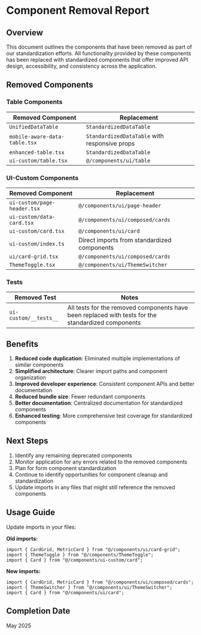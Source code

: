 # Component Removal Report

## Overview

This document outlines the components that have been removed as part of our standardization efforts. All functionality provided by these components has been replaced with standardized components that offer improved API design, accessibility, and consistency across the application.

## Removed Components

### Table Components

| Removed Component | Replacement |
|-------------------|-------------|
| `UnifiedDataTable` | `StandardizedDataTable` |
| `mobile-aware-data-table.tsx` | `StandardizedDataTable` with responsive props |
| `enhanced-table.tsx` | `StandardizedDataTable` |
| `ui-custom/table.tsx` | `@/components/ui/table` |

### UI-Custom Components

| Removed Component | Replacement |
|-------------------|-------------|
| `ui-custom/page-header.tsx` | `@/components/ui/page-header` |
| `ui-custom/data-card.tsx` | `@/components/ui/composed/cards` |
| `ui-custom/card.tsx` | `@/components/ui/card` |
| `ui-custom/index.ts` | Direct imports from standardized components |
| `ui/card-grid.tsx` | `@/components/ui/composed/cards` |
| `ThemeToggle.tsx` | `@/components/ui/ThemeSwitcher` |

### Tests

| Removed Test | Notes |
|--------------|-------|
| `ui-custom/__tests__` | All tests for the removed components have been replaced with tests for the standardized components |

## Benefits

1. **Reduced code duplication**: Eliminated multiple implementations of similar components
2. **Simplified architecture**: Clearer import paths and component organization
3. **Improved developer experience**: Consistent component APIs and better documentation
4. **Reduced bundle size**: Fewer redundant components
5. **Better documentation**: Centralized documentation for standardized components
6. **Enhanced testing**: More comprehensive test coverage for standardized components

## Next Steps

1. Identify any remaining deprecated components
2. Monitor application for any errors related to the removed components
3. Plan for form component standardization
4. Continue to identify opportunities for component cleanup and standardization
5. Update imports in any files that might still reference the removed components

## Usage Guide

Update imports in your files:

**Old imports:**
```tsx
import { CardGrid, MetricCard } from "@/components/ui/card-grid";
import { ThemeToggle } from "@/components/ThemeToggle";
import { Card } from "@/components/ui-custom/card";
```

**New imports:**
```tsx
import { CardGrid, MetricCard } from "@/components/ui/composed/cards";
import { ThemeSwitcher } from "@/components/ui/ThemeSwitcher";
import { Card } from "@/components/ui/card";
```

## Completion Date

May 2025 